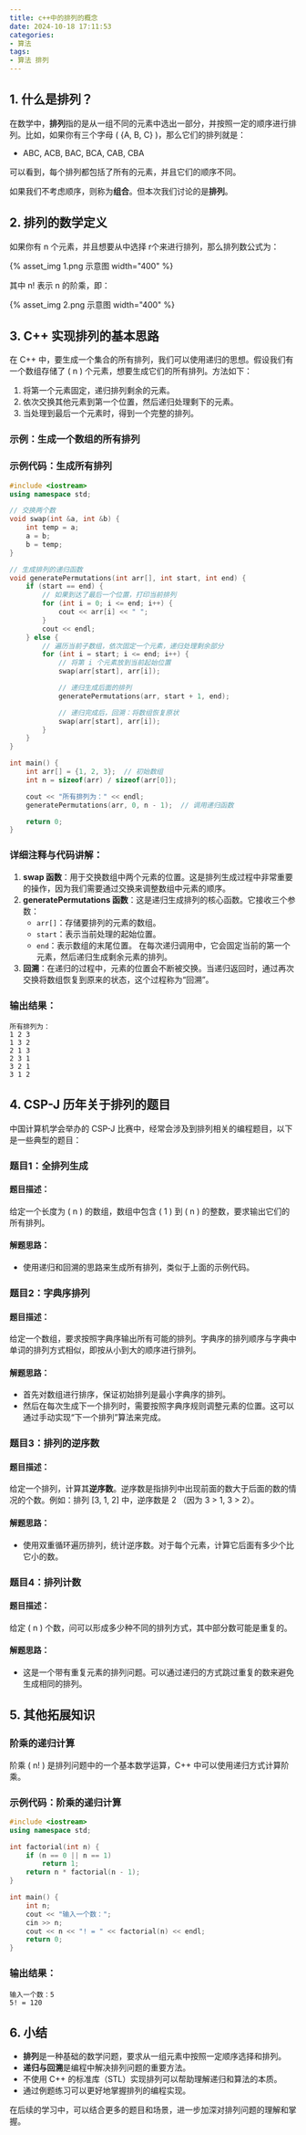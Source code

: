 ```yaml
---
title: c++中的排列的概念
date: 2024-10-18 17:11:53
categories:
- 算法
tags:
- 算法 排列
---
```


## 1. 什么是排列？
在数学中，**排列**指的是从一组不同的元素中选出一部分，并按照一定的顺序进行排列。比如，如果你有三个字母 \( \{A, B, C\} \)，那么它们的排列就是：
- ABC, ACB, BAC, BCA, CAB, CBA

可以看到，每个排列都包括了所有的元素，并且它们的顺序不同。

<!--more-->

如果我们不考虑顺序，则称为**组合**。但本次我们讨论的是**排列**。

## 2. 排列的数学定义

如果你有 n 个元素，并且想要从中选择 r个来进行排列，那么排列数公式为：

{% asset_img 1.png 示意图 width="400" %}

其中 n! 表示 n 的阶乘，即：


{% asset_img 2.png 示意图 width="400" %}

## 3. C++ 实现排列的基本思路
在 C++ 中，要生成一个集合的所有排列，我们可以使用递归的思想。假设我们有一个数组存储了 \( n \) 个元素，想要生成它们的所有排列。方法如下：
1. 将第一个元素固定，递归排列剩余的元素。
2. 依次交换其他元素到第一个位置，然后递归处理剩下的元素。
3. 当处理到最后一个元素时，得到一个完整的排列。

### 示例：生成一个数组的所有排列

### 示例代码：生成所有排列
```cpp
#include <iostream>
using namespace std;

// 交换两个数
void swap(int &a, int &b) {
    int temp = a;
    a = b;
    b = temp;
}

// 生成排列的递归函数
void generatePermutations(int arr[], int start, int end) {
    if (start == end) {
        // 如果到达了最后一个位置，打印当前排列
        for (int i = 0; i <= end; i++) {
            cout << arr[i] << " ";
        }
        cout << endl;
    } else {
        // 遍历当前子数组，依次固定一个元素，递归处理剩余部分
        for (int i = start; i <= end; i++) {
            // 将第 i 个元素放到当前起始位置
            swap(arr[start], arr[i]);

            // 递归生成后面的排列
            generatePermutations(arr, start + 1, end);

            // 递归完成后，回溯：将数组恢复原状
            swap(arr[start], arr[i]);
        }
    }
}

int main() {
    int arr[] = {1, 2, 3};  // 初始数组
    int n = sizeof(arr) / sizeof(arr[0]);

    cout << "所有排列为：" << endl;
    generatePermutations(arr, 0, n - 1);  // 调用递归函数

    return 0;
}
```

### 详细注释与代码讲解：
1. **swap 函数**：用于交换数组中两个元素的位置。这是排列生成过程中非常重要的操作，因为我们需要通过交换来调整数组中元素的顺序。
2. **generatePermutations 函数**：这是递归生成排列的核心函数。它接收三个参数：
   - `arr[]`：存储要排列的元素的数组。
   - `start`：表示当前处理的起始位置。
   - `end`：表示数组的末尾位置。
   在每次递归调用中，它会固定当前的第一个元素，然后递归生成剩余元素的排列。
3. **回溯**：在递归的过程中，元素的位置会不断被交换。当递归返回时，通过再次交换将数组恢复到原来的状态，这个过程称为“回溯”。

### 输出结果：
```
所有排列为：
1 2 3 
1 3 2 
2 1 3 
2 3 1 
3 2 1 
3 1 2 
```

## 4. CSP-J 历年关于排列的题目
中国计算机学会举办的 CSP-J 比赛中，经常会涉及到排列相关的编程题目，以下是一些典型的题目：

### 题目1：全排列生成
#### 题目描述：
给定一个长度为 \( n \) 的数组，数组中包含 \( 1 \) 到 \( n \) 的整数，要求输出它们的所有排列。

#### 解题思路：
- 使用递归和回溯的思路来生成所有排列，类似于上面的示例代码。

### 题目2：字典序排列
#### 题目描述：
给定一个数组，要求按照字典序输出所有可能的排列。字典序的排列顺序与字典中单词的排列方式相似，即按从小到大的顺序进行排列。

#### 解题思路：
- 首先对数组进行排序，保证初始排列是最小字典序的排列。
- 然后在每次生成下一个排列时，需要按照字典序规则调整元素的位置。这可以通过手动实现“下一个排列”算法来完成。

### 题目3：排列的逆序数
#### 题目描述：
给定一个排列，计算其**逆序数**。逆序数是指排列中出现前面的数大于后面的数的情况的个数。例如：排列 [3, 1, 2] 中，逆序数是 2 （因为 3 > 1, 3 > 2）。

#### 解题思路：
- 使用双重循环遍历排列，统计逆序数。对于每个元素，计算它后面有多少个比它小的数。

### 题目4：排列计数
#### 题目描述：
给定 \( n \) 个数，问可以形成多少种不同的排列方式，其中部分数可能是重复的。

#### 解题思路：
- 这是一个带有重复元素的排列问题。可以通过递归的方式跳过重复的数来避免生成相同的排列。

## 5. 其他拓展知识
### 阶乘的递归计算
阶乘 \( n! \) 是排列问题中的一个基本数学运算，C++ 中可以使用递归方式计算阶乘。

### 示例代码：阶乘的递归计算
```cpp
#include <iostream>
using namespace std;

int factorial(int n) {
    if (n == 0 || n == 1)
        return 1;
    return n * factorial(n - 1);
}

int main() {
    int n;
    cout << "输入一个数：";
    cin >> n;
    cout << n << "! = " << factorial(n) << endl;
    return 0;
}
```

### 输出结果：
```
输入一个数：5
5! = 120
```

## 6. 小结
- **排列**是一种基础的数学问题，要求从一组元素中按照一定顺序选择和排列。
- **递归与回溯**是编程中解决排列问题的重要方法。
- 不使用 C++ 的标准库（STL）实现排列可以帮助理解递归和算法的本质。
- 通过例题练习可以更好地掌握排列的编程实现。

在后续的学习中，可以结合更多的题目和场景，进一步加深对排列问题的理解和掌握。